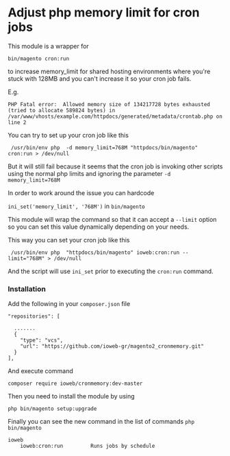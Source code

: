 # Adjust php memory limit for cron jobsThis module is a wrapper for `bin/magento cron:run` to increase memory_limit for shared hosting environments where you're stuck with 128MB and you can't increase it so your cron job fails. E.g. `PHP Fatal error:  Allowed memory size of 134217728 bytes exhausted (tried to allocate 589824 bytes) in /var/www/vhosts/example.com/httpdocs/generated/metadata/crontab.php on line 2`You can try to set up your cron job like this ` /usr/bin/env php  -d memory_limit=768M "httpdocs/bin/magento" cron:run > /dev/null`But it will still fail because it seems that the cron job is invoking other scripts using the normal php limits and ignoring the parameter `-d memory_limit=768M` In order to work around the issue you can hardcode `ini_set('memory_limit', '768M')`  in `bin/magento`This module will wrap the command so that it can accept a `--limit` option so you can set this value dynamically depending on your needs.This way you can set your cron job like this` /usr/bin/env php  "httpdocs/bin/magento" ioweb:cron:run --limit="768M" > /dev/null`And the script will use `ini_set` prior to executing the `cron:run` command.### InstallationAdd the following in your `composer.json` file    "repositories": [            .......      {        "type": "vcs",        "url": "https://github.com/ioweb-gr/magento2_cronmemory.git"      }    ],And execute command `composer require ioweb/cronmemory:dev-master`Then you need to install the module by using`php bin/magento setup:upgrade`Finally you can see the new command in the list of commands `php bin/magento`    ioweb        ioweb:cron:run         Runs jobs by schedule 